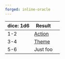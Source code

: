 ```yaml
---
forged: inline-oracle
---
```

| dice: 1d6 | Result                                      |     |
| --------- | ------------------------------------------- | --- |
| 1-2       | [Action](id:starforged/oracles/core/action) |     |
| 3-4       | [Theme](id:starforged/oracles/core/theme)   |     |
| 5-6       | Just foo                                    |     |
